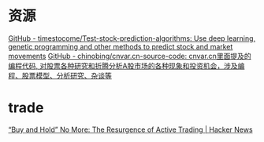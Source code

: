 # 资源
[GitHub - timestocome/Test-stock-prediction-algorithms: Use deep learning, genetic programming and other methods to predict stock and market movements](https://github.com/timestocome/Test-stock-prediction-algorithms)
[GitHub - chinobing/cnvar.cn-source-code: cnvar.cn里面提及的编程代码, 对股票各种研究和折腾分析A股市场的各种现象和投资机会，涉及编程、股票模型、分析研究、杂谈等](https://github.com/chinobing/cnvar.cn-source-code)

# trade
[“Buy and Hold” No More: The Resurgence of Active Trading | Hacker News](https://news.ycombinator.com/item?id=26763998)

